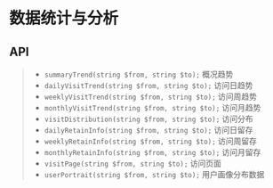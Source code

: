 # 数据统计与分析



## API

>  - `summaryTrend(string $from, string $to);` 概况趋势
>  - `dailyVisitTrend(string $from, string $to);` 访问日趋势
>  - `weeklyVisitTrend(string $from, string $to);` 访问周趋势
>  - `monthlyVisitTrend(string $from, string $to);` 访问月趋势
>  - `visitDistribution(string $from, string $to);` 访问分布
>  - `dailyRetainInfo(string $from, string $to);` 访问日留存
>  - `weeklyRetainInfo(string $from, string $to);` 访问周留存
>  - `monthlyRetainInfo(string $from, string $to);` 访问月留存
>  - `visitPage(string $from, string $to);` 访问页面
>  - `userPortrait(string $from, string $to);` 用户画像分布数据

